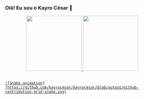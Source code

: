### Olá! Eu sou o Kayro César 👋

<div align="center">
  <a href="https://github.com/kayrocesar">
  <img height="180em" src="https://github-readme-stats.vercel.app/api?username=kayrocesar&show_icons=true&theme=dark&include_all_commits=true&count_private=true"/>
  <img height="180em" src="https://github-readme-stats.vercel.app/api/top-langs/?username=kayrocesar&layout=compact&langs_count=7&theme=dark"/>
</div>


  ##
 
<div> 

 
    ![Snake animation](https://github.com/kayrocesar/kayrocesar/blob/output/github-contribution-grid-snake.svg)

 
</div>
